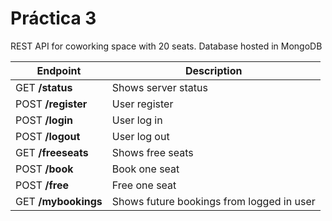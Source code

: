 # Práctica 3

REST API for coworking space with 20 seats. Database hosted in MongoDB

Endpoint | Description
--- | ---
GET **/status** | Shows server status
POST **/register** | User register
POST **/login** | User log in
POST **/logout** | User log out
GET **/freeseats** | Shows free seats
POST **/book** | Book one seat
POST **/free** | Free one seat
GET **/mybookings** | Shows future bookings from logged in user